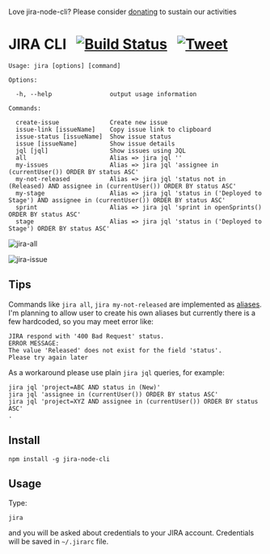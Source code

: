Love jira-node-cli? Please consider [donating](https://www.paypal.me/lusarz/5) to sustain our activities

# JIRA CLI &nbsp; [![Build Status](https://circleci.com/gh/lusarz/jira-node-cli/tree/master.png?style=shield)](https://circleci.com/gh/lusarz/jira-node-cli) &nbsp; [![Tweet](https://img.shields.io/twitter/url/http/shields.io.svg?style=social)](https://twitter.com/intent/tweet?text=Interesting%20JIRA%20Command%20Line%20Interface%20written%20in%20node&url=https://github.com/lusarz/jira-node-cli&hashtags=jira,cli,node)

    Usage: jira [options] [command]

    Options:

      -h, --help                output usage information

    Commands:

      create-issue              Create new issue
      issue-link [issueName]    Copy issue link to clipboard
      issue-status [issueName]  Show issue status
      issue [issueName]         Show issue details
      jql [jql]                 Show issues using JQL
      all                       Alias => jira jql ''
      my-issues                 Alias => jira jql 'assignee in (currentUser()) ORDER BY status ASC'
      my-not-released           Alias => jira jql 'status not in (Released) AND assignee in (currentUser()) ORDER BY status ASC'
      my-stage                  Alias => jira jql 'status in ('Deployed to Stage') AND assignee in (currentUser()) ORDER BY status ASC'
      sprint                    Alias => jira jql 'sprint in openSprints() ORDER BY status ASC'
      stage                     Alias => jira jql 'status in ('Deployed to Stage') ORDER BY status ASC'


![jira-all](https://user-images.githubusercontent.com/10059264/37196314-a3a24e6a-2376-11e8-8711-5de5a1f353d0.png)

![jira-issue](https://user-images.githubusercontent.com/10059264/37196325-b12e75c2-2376-11e8-9e20-4dcdbacde2cc.png)


## Tips
Commands like `jira all`, `jira my-not-released` are implemented as [aliases](https://github.com/lusarz/jira-node-cli/blob/master/lib/aliases/my-stage.js). I'm planning to allow user to create his own aliases but currently there is a few hardcoded, so you may meet error like:

    JIRA respond with '400 Bad Request' status.
    ERROR MESSAGE:
    The value 'Released' does not exist for the field 'status'.
    Please try again later
                                                                                                                                                           	
As a workaround please use plain `jira jql` queries, for example:
    
    jira jql 'project=ABC AND status in (New)'
    jira jql 'assignee in (currentUser()) ORDER BY status ASC' 
    jira jql 'project=XYZ AND assignee in (currentUser()) ORDER BY status ASC'                                                                                                                                                       	.


## Install

    npm install -g jira-node-cli
    

## Usage

Type:

    jira
    
and you will be asked about credentials to your JIRA account. Credentials will be saved in `~/.jirarc` file.
